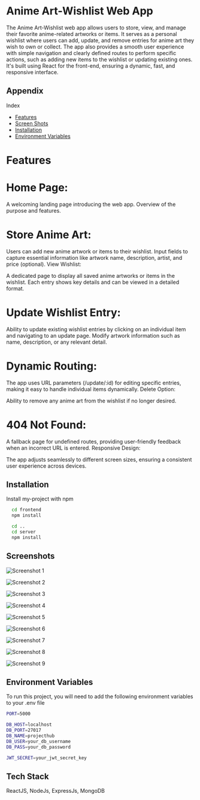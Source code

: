 


# Anime Art-Wishlist Web App

The Anime Art-Wishlist web app allows users to store, view, and manage their favorite anime-related artworks or items. It serves as a personal wishlist where users can add, update, and remove entries for anime art they wish to own or collect. The app also provides a smooth user experience with simple navigation and clearly defined routes to perform specific actions, such as adding new items to the wishlist or updating existing ones. It's built using React for the front-end, ensuring a dynamic, fast, and responsive interface.



## Appendix

Index
- [Features](#Features)
- [Screen Shots](#Screenshots)
- [Installation](#installation)
- [Environment Variables](##Environmentalvariables)


# Features

# Home Page:

A welcoming landing page introducing the web app.
Overview of the purpose and features.
# Store Anime Art:

Users can add new anime artwork or items to their wishlist.
Input fields to capture essential information like artwork name, description, artist, and price (optional).
View Wishlist:

A dedicated page to display all saved anime artworks or items in the wishlist.
Each entry shows key details and can be viewed in a detailed format.
# Update Wishlist Entry:

Ability to update existing wishlist entries by clicking on an individual item and navigating to an update page.
Modify artwork information such as name, description, or any relevant detail.
# Dynamic Routing:

The app uses URL parameters (/update/:id) for editing specific entries, making it easy to handle individual items dynamically.
Delete Option:

Ability to remove any anime art from the wishlist if no longer desired.
# 404 Not Found:

A fallback page for undefined routes, providing user-friendly feedback when an incorrect URL is entered.
Responsive Design:

The app adjusts seamlessly to different screen sizes, ensuring a consistent user experience across devices.

## Installation

Install my-project with npm

```bash
  cd frontend
  npm install

  cd ..
  cd server
  npm install

```
## Screenshots

![Screenshot 1](https://i.postimg.cc/dVFw7bDD/ani1.png)

![Screenshot 2](https://i.postimg.cc/YSnHsjRm/ani2.png)

![Screenshot 3](https://i.postimg.cc/90TH0bhG/ani3.png)

![Screenshot 4](https://i.postimg.cc/8zwQ7sqn/ani4.png)

![Screenshot 5](https://i.postimg.cc/HLPqtRWw/ani5.png)

![Screenshot 6](https://i.postimg.cc/Kz6C6TM4/ani6.png)

![Screenshot 7](https://i.postimg.cc/qBKP81PK/ani7.png)

![Screenshot 8](https://i.postimg.cc/VkKpYpCx/ani8.png)

![Screenshot 9](https://i.postimg.cc/1X1YCZkq/ani9.png)



## Environment Variables

To run this project, you will need to add the following environment variables to your .env file


```bash
PORT=5000

DB_HOST=localhost
DB_PORT=27017
DB_NAME=projecthub
DB_USER=your_db_username
DB_PASS=your_db_password

JWT_SECRET=your_jwt_secret_key

```



## Tech Stack

ReactJS,
NodeJs,
ExpressJs,
MongoDB


